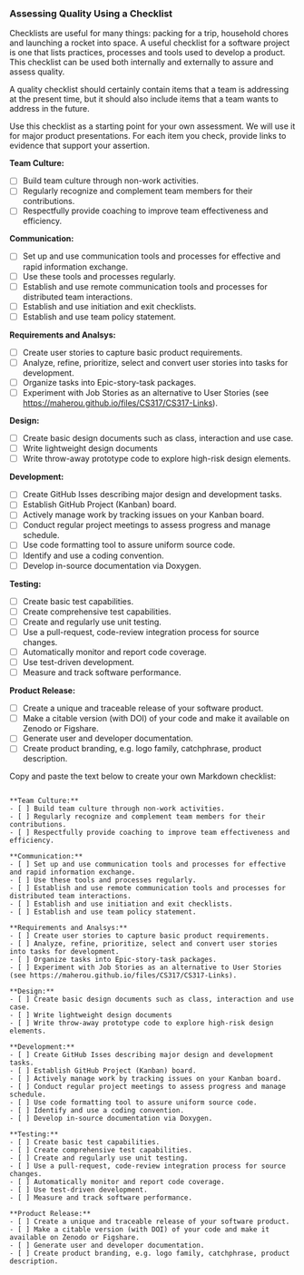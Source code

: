 ### Assessing Quality Using a Checklist

Checklists are useful for many things: packing for a trip, household chores and launching a rocket into space.  A useful checklist for a software project is one that lists practices, processes and tools used to develop a product.  This checklist can be used both internally and externally to assure and assess quality.

A quality checklist should certainly contain items that a team is addressing at the present time, but it should also include items that a team wants to address in the future.

Use this checklist as a starting point for your own assessment.  We will use it for major product presentations.  For each item you check, provide links to evidence that support your assertion.

**Team Culture:**
- [ ] Build team culture through non-work activities.
- [ ] Regularly recognize and complement team members for their contributions.
- [ ] Respectfully provide coaching to improve team effectiveness and efficiency.

**Communication:**
- [ ] Set up and use communication tools and processes for effective and rapid information exchange.
- [ ] Use these tools and processes regularly.
- [ ] Establish and use remote communication tools and processes for distributed team interactions.
- [ ] Establish and use initiation and exit checklists.
- [ ] Establish and use team policy statement.

**Requirements and Analsys:**
- [ ] Create user stories to capture basic product requirements.
- [ ] Analyze, refine, prioritize, select and convert user stories into tasks for development.
- [ ] Organize tasks into Epic-story-task packages.
- [ ] Experiment with Job Stories as an alternative to User Stories (see https://maherou.github.io/files/CS317/CS317-Links).

**Design:**
- [ ] Create basic design documents such as class, interaction and use case.
- [ ] Write lightweight design documents
- [ ] Write throw-away prototype code to explore high-risk design elements.

**Development:**
- [ ] Create GitHub Isses describing major design and development tasks.
- [ ] Establish GitHub Project (Kanban) board.
- [ ] Actively manage work by tracking issues on your Kanban board.
- [ ] Conduct regular project meetings to assess progress and manage schedule.
- [ ] Use code formatting tool to assure uniform source code.
- [ ] Identify and use a coding convention.
- [ ] Develop in-source documentation via Doxygen.

**Testing:**
- [ ] Create basic test capabilities.
- [ ] Create comprehensive test capabilities.
- [ ] Create and regularly use unit testing.
- [ ] Use a pull-request, code-review integration process for source changes.
- [ ] Automatically monitor and report code coverage.
- [ ] Use test-driven development.
- [ ] Measure and track software performance.

**Product Release:**
- [ ] Create a unique and traceable release of your software product.
- [ ] Make a citable version (with DOI) of your code and make it available on Zenodo or Figshare.
- [ ] Generate user and developer documentation.
- [ ] Create product branding, e.g. logo family, catchphrase, product description.

Copy and paste the text below to create your own Markdown checklist:

```

**Team Culture:**
- [ ] Build team culture through non-work activities.
- [ ] Regularly recognize and complement team members for their contributions.
- [ ] Respectfully provide coaching to improve team effectiveness and efficiency.

**Communication:**
- [ ] Set up and use communication tools and processes for effective and rapid information exchange.
- [ ] Use these tools and processes regularly.
- [ ] Establish and use remote communication tools and processes for distributed team interactions.
- [ ] Establish and use initiation and exit checklists.
- [ ] Establish and use team policy statement.

**Requirements and Analsys:**
- [ ] Create user stories to capture basic product requirements.
- [ ] Analyze, refine, prioritize, select and convert user stories into tasks for development.
- [ ] Organize tasks into Epic-story-task packages.
- [ ] Experiment with Job Stories as an alternative to User Stories (see https://maherou.github.io/files/CS317/CS317-Links).

**Design:**
- [ ] Create basic design documents such as class, interaction and use case.
- [ ] Write lightweight design documents
- [ ] Write throw-away prototype code to explore high-risk design elements.

**Development:**
- [ ] Create GitHub Isses describing major design and development tasks.
- [ ] Establish GitHub Project (Kanban) board.
- [ ] Actively manage work by tracking issues on your Kanban board.
- [ ] Conduct regular project meetings to assess progress and manage schedule.
- [ ] Use code formatting tool to assure uniform source code.
- [ ] Identify and use a coding convention.
- [ ] Develop in-source documentation via Doxygen.

**Testing:**
- [ ] Create basic test capabilities.
- [ ] Create comprehensive test capabilities.
- [ ] Create and regularly use unit testing.
- [ ] Use a pull-request, code-review integration process for source changes.
- [ ] Automatically monitor and report code coverage.
- [ ] Use test-driven development.
- [ ] Measure and track software performance.

**Product Release:**
- [ ] Create a unique and traceable release of your software product.
- [ ] Make a citable version (with DOI) of your code and make it available on Zenodo or Figshare.
- [ ] Generate user and developer documentation.
- [ ] Create product branding, e.g. logo family, catchphrase, product description.

```
